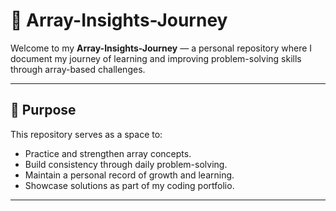 # 🧠 Array-Insights-Journey

Welcome to my **Array-Insights-Journey** — a personal repository where I document my journey of learning and improving problem-solving skills through array-based challenges.

---

## 🎯 Purpose

This repository serves as a space to:
- Practice and strengthen array concepts.
- Build consistency through daily problem-solving.
- Maintain a personal record of growth and learning.
- Showcase solutions as part of my coding portfolio.

---
